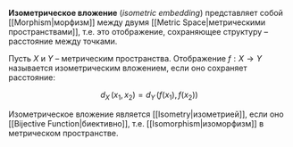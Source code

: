 
**Изометрическое вложение** (*isometric embedding*) представляет собой [[Morphism|морфизм]] между двумя [[Metric Space|метрическими пространствами]], т.е. это отображение, сохраняющее структуру – расстояние между точками.

Пусть $X$ и $Y$ – метрическим пространства. Отображение $f:X→Y$ называется изометрическим вложением, если оно сохраняет расстояние:

$$
d_X \,(x_1, \, x_2) = d_Y \,(f(x_1), \, f(x_2))
$$

Изометрическое вложение является [[Isometry|изометрией]], если оно [[Bijective Function|биективно]], т.е. [[Isomorphism|изоморфизм]] в метрическом пространстве.